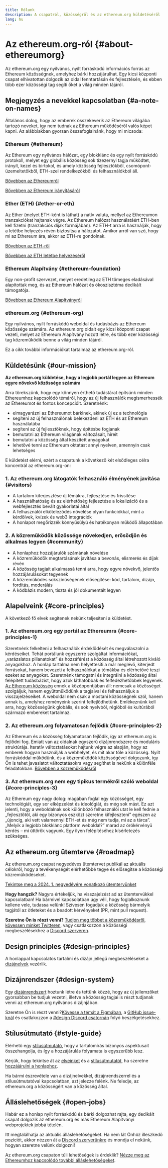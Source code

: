 ```yaml
---
title: Rólunk
description: A csapatról, közösségről és az ethereum.org küldetéséről
lang: hu
---
```


# Az ethereum.org-ról {#about-ethereumorg}

Az ethereum.org egy nyilvános, nyílt forráskódú információs forrás az Ethereum közösségnek, amelyhez bárki hozzájárulhat. Egy kicsi központi csapat elhivatottan dolgozik az oldal fenntartásán és fejlesztésén, és ebben több ezer közösségi tag segíti őket a világ minden tájáról.

## Megjegyzés a nevekkel kapcsolatban {#a-note-on-names}

Általános dolog, hogy az emberek összekeverik az Ethereum világába tartozó neveket, így nem tudnak az Ethereum működéséről valós képet kapni. Az alábbiakban gyorsan összefoglalnánk, hogy mi micsoda:

### Ethereum {#ethereum}

Az Ethereum egy nyilvános hálózat, egy blokklánc és egy nyílt forráskódú protokoll, melyet egy globális közösség sok tízezernyi tagja működtet, irányít, kezel és birtokol, és amely közösség fejlesztőkből, csomópont-üzemeltetőkből, ETH-szel rendelkezőkből és felhasználókból áll.

[Bővebben az Ethereumról](/what-is-ethereum/)

[Bővebben az Ethereum irányításáról](/governance/)

### Ether (ETH) {#ether-or-eth}

Az Ether (melyet ETH-ként is láthat) a natív valuta, mellyel az Ethereumon tranzakciókat hajtanak végre. Az Ethereum hálózat használatáért ETH-ben kell fizetni (tranzakciós díjak formájában). Az ETH-t arra is használják, hogy a letétbe helyezés révén biztosítsa a hálózatot. Amikor arról van szó, hogy mi az Ethereum ára, akkor az ETH-re gondolnak.

[Bővebben az ETH-ről](/eth/)

[Bővebben az ETH letétbe helyezéséről](/staking/)

### Ethereum Alapítvány {#ethereum-foundation}

Egy non-profit szervezet, melyet eredetileg az ETH tömeges eladásával alapítottak meg, és az Ethereum hálózat és ökoszisztéma dedikált támogatója.

[Bővebben az Ethereum Alapítványról](/foundation/)

### ethereum.org {#ethereum-org}

Egy nyilvános, nyílt forráskódú weboldal és tudásbázis az Ethereum közössége számára. Az ethereum.org oldalt egy kicsi központi csapat vezeti, melyet az Ethereum Alapítvány hozott létre, és több ezer közösségi tag közreműködik benne a világ minden tájáról.

Ez a cikk további információkat tartalmaz az ethereum.org-ról.

## Küldetésünk {#our-mission}

**Az ethereum.org küldetése, hogy a legjobb portál legyen az Ethereum egyre növekvő közössége számára**

Arra törekszünk, hogy egy könnyen érthető tudástárat építsünk minden Ethereumhoz kapcsolódó témáról, hogy az új felhasználók megismerhessék az Ethereumot és fontos koncepcióit. Szeretnénk:

- elmagyarázni az Ethereumot bárkinek, akinek új ez a technológia
- segíteni az új felhasználónak belekezdeni az ETH és az Ethereum használatába
- segíteni az új fejlesztőknek, hogy építésbe fogjanak
- bemutatni az Ethereum világának változásait, híreit
- bemutatni a közösség által készített anyagokat
- lehetővé tenni az Ethereum oktatást annyi nyelven, amennyin csak lehetséges

E küldetést elérni, ezért a csapatunk a következő két elsődleges célra koncentrál az ethereum.org-on:

### 1. Az ethereum.org látogatók felhasználó élményének javítása {#visitors}

- A tartalom kiterjesztése új témákra, fejlesztése és frissítése
- A használhatóság és az elérhetőség fejlesztése a lokalizáció és a webfejlesztés bevált gyakorlatai által
- A felhasználói elköteleződés növelése olyan funkciókkal, mint a kérdőívek, kvízek és web3 integrációk
- A honlapot megőrizzék könnyűsúlyú és hatékonyan működő állapotában

### 2. A közreműködők közössége növekedjen, erősödjön és alkalmas legyen {#community}

- A honlaphoz hozzájárulók számának növelése
- A közreműködők megtartásának javítása a bevonás, elismerés és díjak révén
- A közösség tagjait alkalmassá tenni arra, hogy egyre növekvő, jelentős hozzájárulásokat tegyenek
- A közreműködés sokszínűségének elősegítése: kód, tartalom, dizájn, fordítás, moderálás
- A kódbázis modern, tiszta és jól dokumentált legyen

## Alapelveink {#core-principles}

A következő fő elvek segítenek nekünk teljesíteni a küldetést.

### 1. Az ethereum.org egy portál az Ethereumra  {#core-principles-1}

Szeretnénk felkelteni a felhasználók érdeklődését és megválaszolni a kérdéseiket. Tehát portálunk egyszerre szolgáltat információkat, „varázslatos pillanatokat” és hozzáférést a közösség által létrehozott kiváló anyagokhoz. A honlap tartalma nem helyettesíti a már meglévő, kiterjedt forrásokat, hanem bevezeti a felhasználókat a témákba és elérhetővé teszi ezeket az anyagokat. Szeretnénk támogatni és integrálni a közösség által felépített tudásbázist, hogy azok láthatóbbak és felfedezhetőbbek legyenek. [Az Ethereum közösség](/community/) ennek a középpontjában áll: nemcsak a közösséget szolgáljuk, hanem együttműködünk a tagjaival és felhasználjuk a visszajelzéseiket. A weboldal nem csak a mostani közösségnek szól, hanem annak is, amelyhez reményeink szerint felfejlődhetünk. Emlékeznünk kell arra, hogy közösségünk globális, és sok nyelvből, régióból és kultúrából származó embereket tartalmaz.

### 2. Az ethereum.org folyamatosan fejlődik  {#core-principles-2}

Az Ethereum és a közösség folyamatosan fejlődik, így az ethereum.org is fejlődni fog. Emiatt van az oldalnak egyszerű dizájnrendszere és moduláris struktúrája. Iteratív változtatásokat hajtunk végre az alapján, hogy az emberek hogyan használják a webhelyet, és mit akar tőle a közösség. Nyílt forráskóddal működünk, és a közreműködők közösségével dolgozunk, így Ön is tehet javaslatot változtatásokra vagy segíthet is nekünk a különféle feladatokban. [Bővebben a közreműködésről](/contributing/)

### 3. Az ethereum.org nem egy tipikus termékről szóló weboldal  {#core-principles-3}

Az Ethereum egy nagy dolog: magában foglal egy közösséget, egy technológiát, egy sor elképzelést és ideológiát, és még sok mást. Ez azt jelenti, hogy a weboldalnak sok különböző felhasználói utat le kell fednie a „fejlesztőtől, aki egy bizonyos eszközt szeretne kifejleszteni” egészen az „újoncig, aki vett valamennyi ETH-et és még nem tudja, mi az a tárca”. „Melyik a legjobb blokklánc platform weboldal?” marad az örökérvényű kérdés – mi úttörők vagyunk. Egy ilyen felépítéséhez kísérletezés szükséges.

## Az ethereum.org ütemterve {#roadmap}

Az ethereum.org csapat negyedéves ütemtervet publikál az aktuális célokról, hogy a tevékenységét elérhetőbbé tegye és elősegítse a közösségi közreműködéseket.

[Tekintse meg a 2024. 1. negyedévére vonatkozó ütemtervünket](https://github.com/ethereum/ethereum-org-website/issues/12005)

**Hogy hangzik?** Nagyra értékeljük, ha visszajelzést ad az ütemtervükkel kapcsolatban! Ha bármivel kapcsolatban úgy véli, hogy foglalkoznunk kellene vele, tudassa velünk! Szívesen fogadjuk a közösség bármelyik tagjától az ötleteket és a beadott kérvényeket (PR, mint pull request).

**Szeretne Ön is részt venni?** [Tudjon meg többet a közreműködésről](/contributing/), [kövessen minket Twitteren](https://twitter.com/ethdotorg), vagy csatlakozzon a közösségi megbeszélésekhez a [Discord szerveren](https://discord.gg/ethereum-org).

## Design principles {#design-principles}

A honlappal kapcsolatos tartalmi és dizájn jellegű megbeszéléseket a [dizájnelvek](/contributing/design-principles/) vezérlik.

## Dizájnrendszer {#design-system}

Egy [dizájnrendszert](https://www.figma.com/file/NrNxGjBL0Yl1PrNrOT8G2B/ethereum.org-Design-System?node-id=0%3A1&t=QBt9RkhpPqzE3Aa6-1) hoztunk létre és tettünk közzé, hogy az új jellemzőket gyorsabban be tudjuk vezetni, illetve a közösség tagjai is részt tudjanak venni az ethereum.org nyilvános dizájnjában.

Szeretne Ön is részt venni?[Kövesse a témát a Figmában](https://www.figma.com/file/NrNxGjBL0Yl1PrNrOT8G2B/ethereum.org-Design-System), a [GitHub issue-knál](https://github.com/ethereum/ethereum-org-website/issues/6284) és csatlakozzon a [#design Discord csatornán](https://discord.gg/ethereum-org) folyó beszélgetésekhez.

## Stílusútmutató {#style-guide}

Elérhető egy [stílusútmutató](/contributing/style-guide/), hogy a tartalomírás bizonyos aspektusait összehangolja, és így a hozzájárulás folyamata is egyszerűbb lesz.

Kérjük, hogy tekintse át az [elveinket](/contributing/design-principles/) és a [stílusútmutatót](/contributing/style-guide/), ha szeretne [hozzájárulni a honlaphoz](/contributing/).

Ha bármi észrevétele van a dizájnelvekkel, dizájnrendszerrel és a stílusútmutatóval kapcsolatban, azt jelezze felénk. Ne feledje, az ethereum.org a közösségért van a közösség által.

## Álláslehetőségek {#open-jobs}

Habár ez a honlap nyílt forráskódú és bárki dolgozhat rajta, egy dedikált csapat dolgozik az ethereum.org és más Ethereum Alapítványi webprojektek jobbá tételén.

Itt megtalálhatja az aktuális álláslehetőségeket. Ha nem lát Önhöz illeszkedő pozíciót, akkor nézzen át a [Discord szerverünkre](https://discord.gg/ethereum-org) és mondja el nekünk, hogyan szeretne velünk dolgozni!

Az ethereum.org csapaton túli lehetőségek is érdeklik? [Nézze meg az Ethereumhoz kapcsolódó további álláslehetőségeket](/community/get-involved/#ethereum-jobs/).
